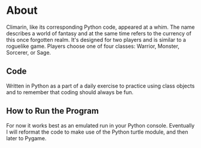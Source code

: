 # About

Climarin, like its corresponding Python code, appeared at a whim.  The name describes a world of fantasy and at the same time refers to the currency of this 
once forgotten realm.  It's designed for two players and is similar to a roguelike game.
Players choose one of four classes:  Warrior, Monster, Sorcerer, or Sage. 

## Code

Written in Python as a part of a daily exercise to practice using class objects and to remember that coding should always be fun.

## How to Run the Program

For now it works best as an emulated run in your Python console. Eventually I will reformat the code to make use of the Python turtle module, and then later 
to Pygame.
